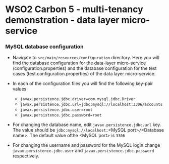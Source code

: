 WSO2 Carbon 5 - multi-tenancy demonstration - data layer micro-service
======================================================================

### MySQL database configuration ###

* Navigate to `src/main/resources/configuration` directory. Here you will find the database configuration for the data-layer micro-service (configuration.properties) and the database configuration for the test cases (test.configuration.properties) of the data layer micro-service.

* In each of the configuration files you will find the following key-pair values
    * `javax.persistence.jdbc.driver=com.mysql.jdbc.Driver`
    * `javax.persistence.jdbc.url=jdbc:mysql://localhost:3306/accounts`
    * `javax.persistence.jdbc.user=root`
    * `javax.persistence.jdbc.password=root`

* For changing the database name, edit `javax.persistence.jdbc.url` key. The value should be `jdbc:mysql://localhost:`\<MySQL port\>`/`\<Database name\>. The default value ofthe \<MySQL port\> is `3306`

* For changing the username and password for the MySQL login change `javax.persistence.jdbc.user` and `javax.persistence.jdbc.password` respectively.
